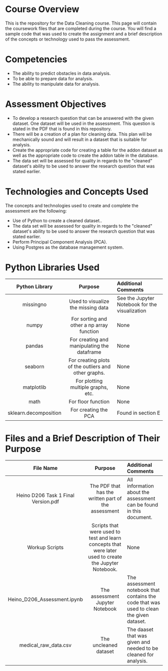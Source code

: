 

# Course Overview

This is the repository for the Data Cleaning course. This page will contain the coursework files that are completed during the course.  You will find a sample code that was used to create the assignment and a brief description of the concepts or technology used to pass the assessment. 

# Competencies
- The ability to predict obstacles in data analysis.
- To be able to prepare data for analysis.
- The ability to manipulate data for analysis.

# Assessment Objectives
- To develop a research question that can be answered with the given dataset.  One dataset will be used in the assessment.  This question is stated in the PDF that is found in this repository.
- There will be a creation of a plan for cleaning data. This plan will be mechanically sound and will result in a dataset that is suitable for analysis.
- Create the appropriate code for creating a table for the addon dataset as well as the appropriate code to create the addon table in the database.
- The data set will be assessed for quality in regards to the "cleaned" dataset's ability to be used to answer the research question that was stated earlier.

# Technologies and Concepts Used
The concepts and technologies used to create and complete the assessment are the following:
- Use of Python to create a cleaned dataset..
- The data set will be assessed for quality in regards to the "cleaned" dataset's ability to be used to answer the research question that was stated earlier.
- Perform Principal Component Analysis (PCA).
- Using Postgres as the database management system.

# Python Libraries Used
|**Python Library**|**Purpose**|**Additional Comments**|
|:-----:|:-----:|:-----|
|missingno|Used to visualize the missing data| See the Jupyter Notebook for the visualization | None |
|numpy | For sorting and other a np array function |None|
|pandas |  For creating and manipulating the dataframe |None|
|seaborn | For creating plots of the outliers and other graphs. | None|
|matplotlib | For plotting multiple graphs, etc. | None |
| math |  For floor function| None|
| sklearn.decomposition |  For creating the PCA | Found in section E|

# Files and a Brief Description of Their Purpose

|**File Name**|**Purpose**|**Additional Comments**|
|:-----:|:-----:|:-----|
| Heino D206 Task 1 Final Version.pdf | The PDF that has the written part of the assessment | All information about the  assessment can be found in this document. |
|Workup Scripts| Scripts that were used to test and learn concepts that were later used to create the Jupyter Notebook.| None |
|Heino_D206_Assessment.ipynb| The assessment Jupyter Notebook|The assessment notebook that contains the code that was used to clean the given dataset.|
|medical_raw_data.csv| The uncleaned dataset | The daaset that was given and needed to be cleaned for analysis. |
